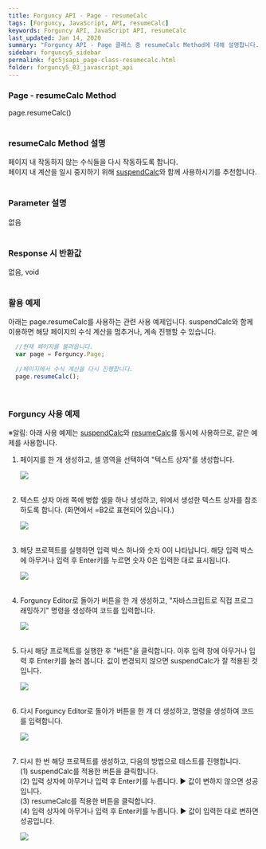 ```yaml
---
title: Forguncy API - Page - resumeCalc
tags: [Forguncy, JavaScript, API, resumeCalc]
keywords: Forguncy API, JavaScript API, resumeCalc
last_updated: Jan 14, 2020
summary: "Forguncy API - Page 클래스 중 resumeCalc Method에 대해 설명합니다."
sidebar: forguncy5_sidebar
permalink: fgc5jsapi_page-class-resumecalc.html
folder: forguncy5_03_javascript_api
---
```


### Page - resumeCalc Method
page.resumeCalc()
<br /><br />

### resumeCalc Method 설명
페이지 내 작동하지 않는 수식들을 다시 작동하도록 합니다. <br />페이지 내 계산을 일시 중지하기 위해 [suspendCalc](fgc5jsapi_page-class-suspendcalc.html)와 함께 사용하시기를 추천합니다.
<br /><br />

### Parameter 설명
없음
<br /><br />

### Response 시 반환값
없음, void
<br /><br />

### 활용 예제
아래는 page.resumeCalc를 사용하는 관련 사용 예제입니다. suspendCalc와 함께 이용하면 해당 페이지의 수식 계산을 멈추거나, 계속 진행할 수 있습니다.
<br />

~~~javascript
  //현재 페이지를 불러옵니다.
  var page = Forguncy.Page;
  
  //페이지에서 수식 계산을 다시 진행합니다.
  page.resumeCalc();
~~~

<br />

### Forguncy 사용 예제

※알림: 아래 사용 예제는 [suspendCalc](fgc5jsapi_page-class-suspendcalc.html)와 [resumeCalc](fgc5jsapi_page-class-resumecalc.html)를 동시에 사용하므로, 같은 예제를 사용합니다.

1. 페이지를 한 개 생성하고, 셀 영역을 선택하여 "텍스트 상자"를 생성합니다.

    ![]({{site.url}}/images/forguncy5/ex-ss_page-resumecalc01.png)
    <br /><br />

2. 텍스트 상자 아래 쪽에 병합 셀을 하나 생성하고, 위에서 생성한 텍스트 상자를 참조하도록 합니다. (화면에서 =B2로 표현되어 있습니다.)

    ![]({{site.url}}/images/forguncy5/ex-ss_page-resumecalc02.png)
    <br /><br />

3. 해당 프로젝트를 실행하면 입력 박스 하나와 숫자 0이 나타납니다. 해당 입력 박스에 아무거나 입력 후 Enter키를 누르면 숫자 0은 입력한 대로 표시됩니다.

    ![]({{site.url}}/images/forguncy5/ex-ss_page-resumecalc03.png)
    <br /><br />

4. Forguncy Editor로 돌아가 버튼을 한 개 생성하고, "자바스크립트로 직접 프로그래밍하기" 명령을 생성하여 코드를 입력합니다.

    ![]({{site.url}}/images/forguncy5/ex-ss_page-resumecalc04.png)
    <br /><br />

5. 다시 해당 프로젝트를 실행한 후 "버튼"을 클릭합니다. 이후 입력 창에 아무거나 입력 후 Enter키를 눌러 봅니다. 값이 변경되지 않으면 suspendCalc가 잘 적용된 것입니다.

    ![]({{site.url}}/images/forguncy5/ex-ss_page-resumecalc05.png)
    <br /><br />

6. 다시 Forguncy Editor로 돌아가 버튼을 한 개 더 생성하고, 명령을 생성하여 코드를 입력합니다.

    ![]({{site.url}}/images/forguncy5/ex-ss_page-resumecalc06.png)
    <br /><br />

7. 다시 한 번 해당 프로젝트를 생성하고, 다음의 방법으로 테스트를 진행합니다.<br />
    (1) suspendCalc를 적용한 버튼을 클릭합니다.<br />
    (2) 입력 상자에 아무거나 입력 후 Enter키를 누릅니다. ▶ 값이 변하지 않으면 성공입니다.<br />
    (3) resumeCalc를 적용한 버튼을 클릭합니다.<br />
    (4) 입력 상자에 아무거나 입력 후 Enter키를 누릅니다. ▶ 값이 입력한 대로 변하면 성공입니다.

    ![]({{site.url}}/images/forguncy5/ex-ss_page-resumecalc07.gif)
    <br /><br />

<br /><br />